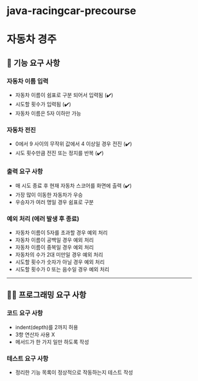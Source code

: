# java-racingcar-precourse
# 자동차 경주
## 🧰 기능 요구 사항

### 자동차 이름 입력
- 자동차 이름이 쉼표로 구분 되어서 입력됨 (✔️)
- 시도할 횟수가 입력됨 (✔️)
- 자동차 이름은 5자 이하만 가능

### 자동차 전진
- 0에서 9 사이의 무작위 값에서 4 이상일 경우 전진 (✔️)
- 시도 횟수만큼 전진 또는 정지를 반복 (✔️)

### 출력 요구 사항
- 매 시도 종료 후 현재 자동차 스코어를 화면에 출력 (✔️)
- 가장 많이 이동한 자동차가 우승
- 우승자가 여러 명일 경우 쉼표로 구분

### 예외 처리 (에러 발생 후 종료)
- 자동차 이름이 5자를 초과할 경우 예외 처리
- 자동차 이름이 공백일 경우 예외 처리
- 자동차 이름이 중복일 경우 예외 처리
- 자동차의 수가 2대 미만일 경우 예외 처리
- 시도할 횟수가 숫자가 아닐 경우 예외 처리
- 시도할 횟수가 0 또는 음수일 경우 예외 처리

---
## 👨‍💻 프로그래밍 요구 사항
### 코드 요구 사항
- indent(depth)를 2까지 허용
- 3항 연산자 사용 X
- 메서드가 한 가지 일만 하도록 작성

### 테스트 요구 사항
- 정리한 기능 목록이 정상적으로 작동하는지 테스트 작성
